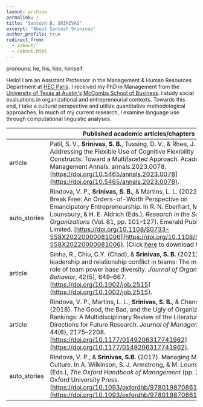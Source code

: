 ```yaml
---
layout: archive
permalink: /
title: "Santosh B. SRINIVAS"
excerpt: "About Santosh Srinivas"
author_profile: true
redirect_from: 
  - /about/
  - /about.html
---
```

<i class="fa fa-venus-mars" aria-hidden="true"></i> pronouns: he, his, him, himself.

Hello! I am an Assistant Professor in the Management & Human Resources Department at [HEC Paris](https://www.hec.edu/en). I received my PhD in Management from the [University of Texas at Austin's](https://www.utexas.edu/) [McCombs School of Business](https://www.mccombs.utexas.edu/). I study social evaluations in organizational and entrepreneurial contexts. Towards this end, I take a cultural perspective and utilize quantitative methodological approaches. In much of my current research, I examine language use through computational linguistic analyses.


|                                                              | Published academic articles/chapters                                                                                                                                                                                                                                                                                                                                                                                                                                                                                                           |
|--------------------------------------------------------------|------------------------------------------------------------------------------------------------------------------------------------------------------------------------------------------------------------------------------------------------------------------------------------------------------------------------------------------------------------------------------------------------------------------------------------------------------------------------------------------------------------------------------------------------|
| <span class="material-symbols-outlined">article</span>  | Patil, S. V., **Srinivas, S. B.**, Tussing, D. V., & Rhee, J. 2024. Addressing the Flexible Use of Cognitive Flexibility Constructs: Toward a Multifaceted Approach. Academy of Management Annals, annals.2023.0078. [https://doi.org/10.5465/annals.2023.0078](https://doi.org/10.5465/annals.2023.0078).                                                                                                                                                                                                                                                                                                                          |
| <span class="material-symbols-outlined">auto_stories</span>  | Rindova, V. P., **Srinivas, S. B.**, & Martins, L. L. (2022). How to Break Free: An Orders-of-Worth Perspective on Emancipatory Entrepreneurship. In R. N. Eberhart, M. Lounsbury, & H. E. Aldrich (Eds.), _Research in the Sociology of Organizations_ (Vol. 81, pp. 101–127). Emerald Publishing Limited. [https://doi.org/10.1108/S0733-558X20220000081006](https://doi.org/10.1108/S0733-558X20220000081006). [Click [here](http://santoshbs.github.io/files/RindovaSrinivasMartins_2022_HowToBreakFree_vAAM.pdf) to download the article] |
| <span class="material-symbols-outlined">article</span>       | Sinha, R., Chiu, C.Y. (Chad), & **Srinivas, S. B.** (2021). Shared leadership and relationship conflict in teams: The moderating role of team power base diversity. _Journal of Organizational Behavior_, 42(5), 649–667. [https://doi.org/10.1002/job.2515](https://doi.org/10.1002/job.2515).                                                                                                                                                                                                                                                |
| <span class="material-symbols-outlined">article</span>       | Rindova, V. P., Martins, L. L., **Srinivas, S. B.**, & Chandler, D. (2018). The Good, the Bad, and the Ugly of Organizational Rankings: A Multidisciplinary Review of the Literature and Directions for Future Research. _Journal of Management_, 44(6), 2175–2208. [https://doi.org/10.1177/0149206317741962](https://doi.org/10.1177/0149206317741962).                                                                                                                                                                                      |
| <span class="material-symbols-outlined">auto_stories</span> | Rindova, V. P., & **Srinivas, S.B.** (2017). Managing Meaning—Culture. In A. Wilkinson, S. J. Armstrong, & M. Lounsbury (Eds.), _The Oxford Handbook of Management_ (pp. 256–275). Oxford University Press. [https://doi.org/10.1093/oxfordhb/9780198708612.013.14](https://doi.org/10.1093/oxfordhb/9780198708612.013.14).                                                                                                                                                                                                                    |









